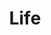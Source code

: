---
title: Life
description: Things about me.
image:

# Badge style
style:
    background: "#2a9d8f"
    color: "#fff"
---